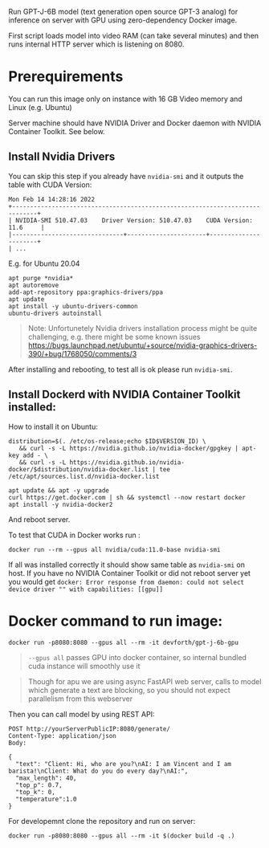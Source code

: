 Run GPT-J-6B model (text generation open source GPT-3 analog) for inference on server with GPU using zero-dependency Docker image. 

First script loads model into video RAM (can take several minutes) and then runs internal HTTP server which is listening on 8080.

# Prerequirements

You can run this image only on instance with 16 GB Video memory and Linux (e.g. Ubuntu)

Server machine should have NVIDIA Driver and Docker daemon with NVIDIA Container Toolkit. See below.

## Install Nvidia Drivers

You can skip this step if you already have `nvidia-smi` and it outputs the table with CUDA Version:

``` 
Mon Feb 14 14:28:16 2022       
+-----------------------------------------------------------------------------+
| NVIDIA-SMI 510.47.03    Driver Version: 510.47.03    CUDA Version: 11.6     |
|-------------------------------+----------------------+----------------------+
| ...

```

E.g. for Ubuntu 20.04
```
apt purge *nvidia*
apt autoremove
add-apt-repository ppa:graphics-drivers/ppa
apt update
apt install -y ubuntu-drivers-common
ubuntu-drivers autoinstall
```

> Note: Unfortunetely Nvidia drivers installation process might be quite challenging, e.g. there might be some known issues https://bugs.launchpad.net/ubuntu/+source/nvidia-graphics-drivers-390/+bug/1768050/comments/3

After installing and rebooting, to test all is ok please run `nvidia-smi`.


## Install Dockerd with NVIDIA Container Toolkit installed:

How to install it on Ubuntu:

```
distribution=$(. /etc/os-release;echo $ID$VERSION_ID) \
   && curl -s -L https://nvidia.github.io/nvidia-docker/gpgkey | apt-key add - \
   && curl -s -L https://nvidia.github.io/nvidia-docker/$distribution/nvidia-docker.list | tee /etc/apt/sources.list.d/nvidia-docker.list

apt update && apt -y upgrade
curl https://get.docker.com | sh && systemctl --now restart docker 
apt install -y nvidia-docker2
```
And reboot server.

To test that CUDA in Docker works run :

```
docker run --rm --gpus all nvidia/cuda:11.0-base nvidia-smi
```

If all was installed correctly it should show same table as `nvidia-smi` on host.
If you have no NVIDIA Container Toolkit or did not reboot server yet you would get `docker: Error response from daemon: could not select device driver "" with capabilities: [[gpu]]` 


# Docker command to run image:

```
docker run -p8080:8080 --gpus all --rm -it devforth/gpt-j-6b-gpu
```

> `--gpus all` passes GPU into docker container, so internal bundled cuda instance will smoothly use it 

> Though for apu we are using async FastAPI web server, calls to model which generate a text are blocking, so you should not expect parallelism from this webserver

Then you can call model by using REST API:

```
POST http://yourServerPublicIP:8080/generate/
Content-Type: application/json
Body: 

{
  "text": "Client: Hi, who are you?\nAI: I am Vincent and I am barista!\nClient: What do you do every day?\nAI:",
  "max_length": 40,
  "top_p": 0.7,
  "top_k": 0,
  "temperature":1.0
}
```


For developemnt clone the repository and run on server:

```
docker run -p8080:8080 --gpus all --rm -it $(docker build -q .)
```

